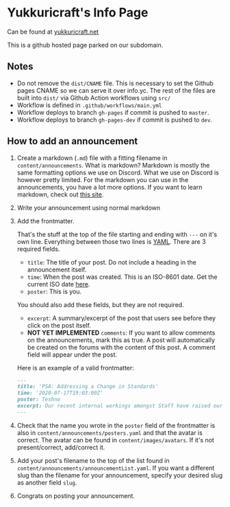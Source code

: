 # Yukkuricraft's Info Page
Can be found at [yukkuricraft.net](https://yukkuricraft.net)

This is a github hosted page parked on our subdomain.

## Notes
- Do not remove the `dist/CNAME` file. This is necessary to set the Github pages CNAME so we can serve it over info.yc. The rest of the files are built into `dist/` via Github Action workflows using `src/`
- Workflow is defined in `.github/workflows/main.yml`
- Workflow deploys to branch `gh-pages` if commit is pushed to `master`.
- Workflow deploys to branch `gh-pages-dev` if commit is pushed to `dev`.

## How to add an announcement
1. Create a markdown (`.md`) file with a fitting filename in `content/announcements`.
   What is markdown? Markdown is mostly the same formatting options we use on Discord.
   What we use on Discord is however pretty limited. For the markdown you can use 
   in the announcements, you have a lot more options. If you want to learn markdown, 
   check out [this site](https://www.markdowntutorial.com/).
2. Write your announcement using normal markdown
3. Add the frontmatter.

   That's the stuff at the top of the file starting and ending with `---` on it's own line.
   Everything between those two lines is 
   [YAML](https://rollout.io/blog/yaml-tutorial-everything-you-need-get-started/). 
   There are 3 required fields. 
   * `title`: The title of your post. Do not include a heading in the announcement itself.
   * `time`: When the post was created. This is an ISO-8601 date. Get the current 
     ISO date [here](https://greenwichmeantime.com/articles/clocks/iso/).
   * `poster`: This is you.
   
   You should also add these fields, but they are not required.
   * `excerpt`: A summary/excerpt of the post that users see before they click on the post itself.
   * **NOT YET IMPLEMENTED** `comments`: If you want to allow comments on the announcements,
     mark this as true. A post will automatically be created on the forums with the content
     of this post. A comment field will appear under the post.
     
   Here is an example of a valid frontmatter:
   ```md
   ---
   title: 'PSA: Addressing a Change in Standards'
   time: '2020-07-17T19:03:00Z'
   poster: Teshno
   excerpt: Our recent internal workings amongst Staff have raised our standards, both for ourselves and for the community.
   ---
   ```

4. Check that the name you wrote in the `poster` field of the frontmatter 
   is also in `content/announcements/posters.yaml` and that the avatar is correct. 
   The avatar can be found in `content/images/avatars`. If it's not present/correct, 
   add/correct it.
6. Add your post's filename to the top of the list found 
   in `content/announcements/announcementList.yaml`. If you want a different slug 
   than the filename for your announcement, specify your desired slug as another field `slug`.
7. Congrats on posting your announcement.
